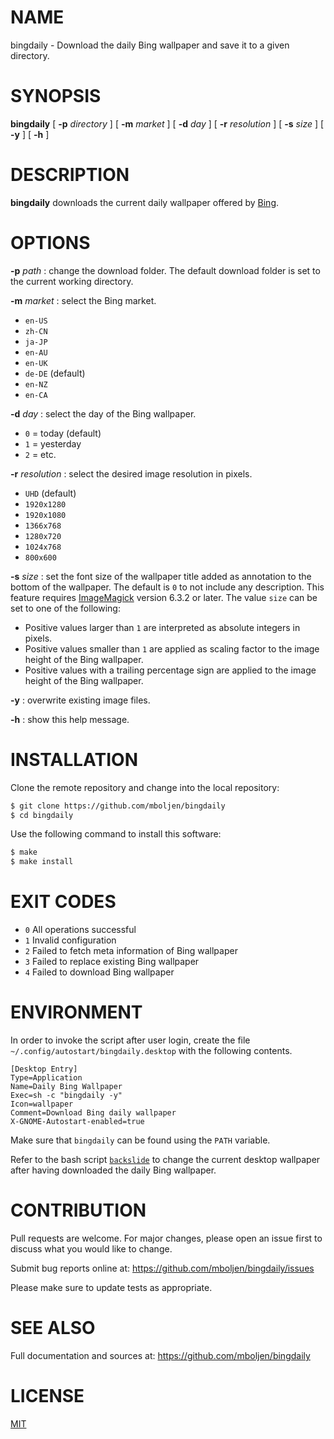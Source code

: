 # NAME

bingdaily - Download the daily Bing wallpaper and save it to a given directory.


# SYNOPSIS

**bingdaily** [ **-p** _directory_ ] [ **-m** _market_ ] [ **-d** _day_ ] [ **-r** _resolution_ ] [ **-s** _size_ ] [ **-y** ] [ **-h** ]


# DESCRIPTION

**bingdaily** downloads the current daily wallpaper offered by [Bing](https://www.bing.com/).


# OPTIONS

**-p** _path_
: change the download folder.  The default download folder is set to the current working directory.

**-m** _market_
: select the Bing market.

  - `en-US`
  - `zh-CN`
  - `ja-JP`
  - `en-AU`
  - `en-UK`
  - `de-DE` (default)
  - `en-NZ`
  - `en-CA`

**-d** _day_
: select the day of the Bing wallpaper.

  - `0` = today (default)
  - `1` = yesterday
  - `2` = etc.

**-r** _resolution_
: select the desired image resolution in pixels.

  - `UHD` (default)
  - `1920x1280`
  - `1920x1080`
  - `1366x768`
  - `1280x720`
  - `1024x768`
  - `800x600`

**-s** _size_
: set the font size of the wallpaper title added as annotation to the bottom of the wallpaper.  The default is `0` to not include any description.  This feature requires  [ImageMagick](https://www.imagemagick.org/) version 6.3.2 or later.  The value `size` can be set to one of the following:

  - Positive values larger than `1` are interpreted as absolute integers in pixels.
  - Positive values smaller than `1` are applied as scaling factor to the image height of the Bing wallpaper.
  - Positive values with a trailing percentage sign are applied to the image height of the Bing wallpaper.

**-y**
: overwrite existing image files.

**-h**
: show this help message.


# INSTALLATION

Clone the remote repository and change into the local repository:

```bash
$ git clone https://github.com/mboljen/bingdaily
$ cd bingdaily
```

Use the following command to install this software:

```bash
$ make
$ make install
```


# EXIT CODES

+ `0` All operations successful
+ `1` Invalid configuration
+ `2` Failed to fetch meta information of Bing wallpaper
+ `3` Failed to replace existing Bing wallpaper
+ `4` Failed to download Bing wallpaper


# ENVIRONMENT

In order to invoke the script after user login, create the file `~/.config/autostart/bingdaily.desktop` with the following contents.

```
[Desktop Entry]
Type=Application
Name=Daily Bing Wallpaper
Exec=sh -c "bingdaily -y"
Icon=wallpaper
Comment=Download Bing daily wallpaper
X-GNOME-Autostart-enabled=true
```

Make sure that `bingdaily` can be found using the `PATH` variable.

Refer to the bash script [`backslide`](https://github.com/mboljen/backslide) to change the current desktop wallpaper after having downloaded the daily Bing wallpaper.


# CONTRIBUTION

Pull requests are welcome. For major changes, please open an issue first to discuss what you would like to change.

Submit bug reports online at: <https://github.com/mboljen/bingdaily/issues>

Please make sure to update tests as appropriate.


# SEE ALSO

Full documentation and sources at: <https://github.com/mboljen/bingdaily>


# LICENSE

[MIT](https://choosealicense.com/licenses/mit/)






